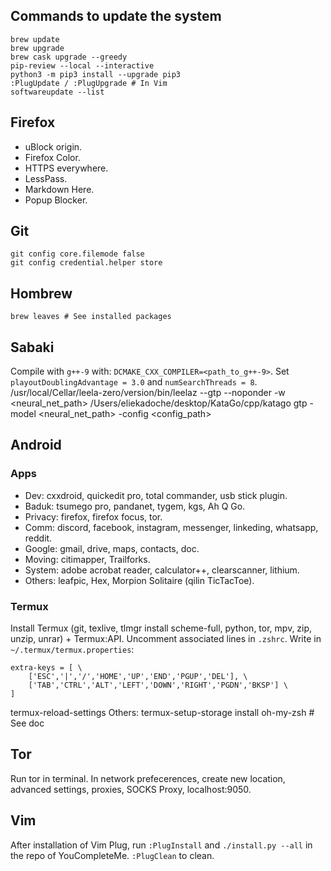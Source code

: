 ## Commands to update the system

```shell
brew update
brew upgrade
brew cask upgrade --greedy
pip-review --local --interactive
python3 -m pip3 install --upgrade pip3
:PlugUpdate / :PlugUpgrade # In Vim
softwareupdate --list
```

## Firefox

- uBlock origin.
- Firefox Color.
- HTTPS everywhere.
- LessPass.
- Markdown Here.
- Popup Blocker.

## Git

    git config core.filemode false
    git config credential.helper store

## Hombrew

    brew leaves # See installed packages

## Sabaki

Compile with `g++-9` with: `DCMAKE_CXX_COMPILER=<path_to_g++-9>`. Set `playoutDoublingAdvantage = 3.0` and `numSearchThreads = 8`.
/usr/local/Cellar/leela-zero/version/bin/leelaz
--gtp --noponder -w <neural_net_path>
/Users/eliekadoche/desktop/KataGo/cpp/katago
gtp -model <neural_net_path> -config <config_path>

## Android

### Apps

- Dev: cxxdroid, quickedit pro, total commander, usb stick plugin.
- Baduk: tsumego pro, pandanet, tygem, kgs, Ah Q Go.
- Privacy: firefox, firefox focus, tor.
- Comm: discord, facebook, instagram, messenger, linkeding, whatsapp, reddit.
- Google: gmail, drive, maps, contacts, doc.
- Moving: citimapper, Trailforks.
- System: adobe acrobat reader, calculator++, clearscanner, lithium.
- Others: leafpic, Hex, Morpion Solitaire (qilin TicTacToe).

### Termux

Install Termux (git, texlive, tlmgr install scheme-full, python, tor, mpv, zip, unzip, unrar) + Termux:API. Uncomment associated lines in `.zshrc`. Write in `~/.termux/termux.properties`:

```
extra-keys = [ \
    ['ESC','|','/','HOME','UP','END','PGUP','DEL'], \
    ['TAB','CTRL','ALT','LEFT','DOWN','RIGHT','PGDN','BKSP'] \
]
```

termux-reload-settings
Others:
termux-setup-storage
install oh-my-zsh # See doc

## Tor

Run tor in terminal. In network prefecerences, create new location, advanced settings, proxies, SOCKS Proxy, localhost:9050.

## Vim

After installation of Vim Plug, run `:PlugInstall` and `./install.py --all` in the repo of YouCompleteMe. `:PlugClean` to clean.
